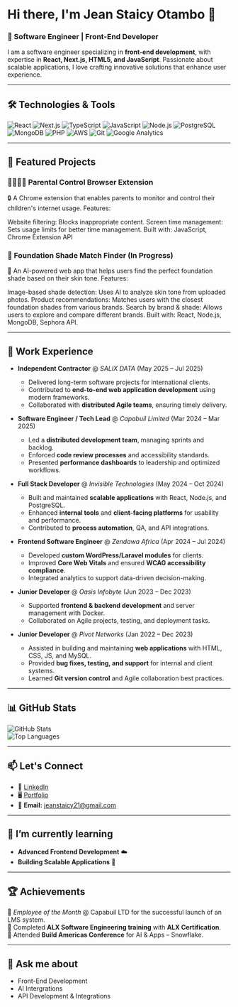 # Hi there, I'm Jean Staicy Otambo 👋  
### 🌟 Software Engineer | Front-End Developer  

I am a software engineer specializing in **front-end development**, with expertise in **React, Next.js, HTML5, and JavaScript**. Passionate about scalable applications, I love crafting innovative solutions that enhance user experience.

---

## 🛠 Technologies & Tools  
![React](https://img.shields.io/badge/-React-61DAFB?logo=react&logoColor=black&style=flat)
![Next.js](https://img.shields.io/badge/-Next.js-000000?logo=next.js&logoColor=white&style=flat)
![TypeScript](https://img.shields.io/badge/-TypeScript-007ACC?logo=typescript&logoColor=white&style=flat)
![JavaScript](https://img.shields.io/badge/-JavaScript-F7DF1E?logo=javascript&logoColor=black&style=flat)
![Node.js](https://img.shields.io/badge/-Node.js-339933?logo=node.js&logoColor=white&style=flat)
![PostgreSQL](https://img.shields.io/badge/-PostgreSQL-336791?logo=postgresql&logoColor=white&style=flat)
![MongoDB](https://img.shields.io/badge/-MongoDB-47A248?logo=mongodb&logoColor=white&style=flat)
![PHP](https://img.shields.io/badge/-PHP-777BB4?logo=php&logoColor=white&style=flat)
![AWS](https://img.shields.io/badge/-AWS-232F3E?logo=amazon-aws&logoColor=white&style=flat)
![Git](https://img.shields.io/badge/-Git-F05032?logo=git&logoColor=white&style=flat)
![Google Analytics](https://img.shields.io/badge/-Google%20Analytics-E37400?logo=google-analytics&logoColor=white&style=flat)

---

## 🚀 Featured Projects  

### 👨‍👩‍👧‍👦 Parental Control Browser Extension 
🔒 A Chrome extension that enables parents to monitor and control their children's internet usage. Features:

Website filtering: Blocks inappropriate content.
Screen time management: Sets usage limits for better time management.
Built with: JavaScript, Chrome Extension API

### 🎨 Foundation Shade Match Finder (In Progress)
💄 An AI-powered web app that helps users find the perfect foundation shade based on their skin tone. Features:

Image-based shade detection: Uses AI to analyze skin tone from uploaded photos.
Product recommendations: Matches users with the closest foundation shades from various brands.
Search by brand & shade: Allows users to explore and compare different brands.
Built with: React, Node.js, MongoDB, Sephora API.

---

## 💼 Work Experience  

- **Independent Contractor** @ *SALIX DATA* (May 2025 – Jul 2025)  
  - Delivered long-term software projects for international clients.  
  - Contributed to **end-to-end web application development** using modern frameworks.  
  - Collaborated with **distributed Agile teams**, ensuring timely delivery.  

- **Software Engineer / Tech Lead** @ *Capabuil Limited* (Mar 2024 – Mar 2025)  
  - Led a **distributed development team**, managing sprints and backlog.  
  - Enforced **code review processes** and accessibility standards.  
  - Presented **performance dashboards** to leadership and optimized workflows.  

- **Full Stack Developer** @ *Invisible Technologies* (May 2024 – Oct 2024)  
  - Built and maintained **scalable applications** with React, Node.js, and PostgreSQL.  
  - Enhanced **internal tools** and **client-facing platforms** for usability and performance.  
  - Contributed to **process automation**, QA, and API integrations.  

- **Frontend Software Engineer** @ *Zendawa Africa* (Apr 2024 – Jul 2024)  
  - Developed **custom WordPress/Laravel modules** for clients.  
  - Improved **Core Web Vitals** and ensured **WCAG accessibility compliance**.  
  - Integrated analytics to support data-driven decision-making.  

- **Junior Developer** @ *Oasis Infobyte* (Jun 2023 – Dec 2023)  
  - Supported **frontend & backend development** and server management with Docker.  
  - Collaborated on Agile projects, testing, and deployment tasks.  

- **Junior Developer** @ *Pivot Networks* (Jan 2022 – Dec 2023)  
  - Assisted in building and maintaining **web applications** with HTML, CSS, JS, and MySQL.  
  - Provided **bug fixes, testing, and support** for internal and client systems.  
  - Learned **Git version control** and Agile collaboration best practices.  


---

## 📊 GitHub Stats  
![GitHub Stats](https://github-readme-stats.vercel.app/api?username=Staicy254&show_icons=true&theme=radical)  
![Top Languages](https://github-readme-stats.vercel.app/api/top-langs/?username=Staicy254&layout=compact&theme=radical)  

---

## 📫 Let's Connect  
- 💼 [LinkedIn](https://www.linkedin.com/in/auma-otambo-6342952a7/)  
- 🖥️ [Portfolio](https://staicy254.github.io/Otambo-Library/)  
- 📧 **Email:** jeanstaicy21@gmail.com  

---

## 🌱 I’m currently learning  
- **Advanced Frontend Development** ☁️  
- **Building Scalable Applications** 🚀  

---

## 🏆 Achievements  
🏅 *Employee of the Month* @ Capabuil LTD for the successful launch of an LMS system.  
🏅 Completed **ALX Software Engineering training** with **ALX Certification**.  
🏅 Attended **Build Americas Conference** for AI & Apps – Snowflake.  

---

## 💬 Ask me about  
- Front-End Development  
- AI Intergrations  
- API Development & Integrations  
